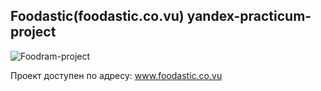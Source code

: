 ## Foodastic(foodastic.co.vu) yandex-practicum-project
![Foodram-project](https://github.com/anay2103/foodgram-project-react/tree/master/.github/workflows/badge.svg)

Проект доступен по адресу: www.foodastic.co.vu
